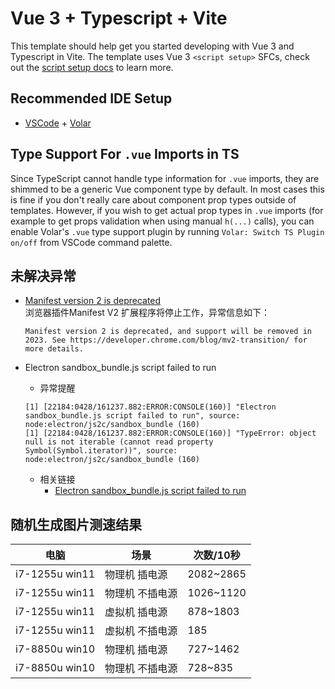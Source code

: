 # Vue 3 + Typescript + Vite

This template should help get you started developing with Vue 3 and Typescript in Vite. The template uses Vue 3 `<script setup>` SFCs, check out the [script setup docs](https://v3.vuejs.org/api/sfc-script-setup.html#sfc-script-setup) to learn more.

## Recommended IDE Setup

- [VSCode](https://code.visualstudio.com/) + [Volar](https://marketplace.visualstudio.com/items?itemName=johnsoncodehk.volar)

## Type Support For `.vue` Imports in TS

Since TypeScript cannot handle type information for `.vue` imports, they are shimmed to be a generic Vue component type by default. In most cases this is fine if you don't really care about component prop types outside of templates. However, if you wish to get actual prop types in `.vue` imports (for example to get props validation when using manual `h(...)` calls), you can enable Volar's `.vue` type support plugin by running `Volar: Switch TS Plugin on/off` from VSCode command palette.

## 未解决异常

- [Manifest version 2 is deprecated](https://techdows.com/2021/09/chrome-manifest-v2-extensions.html)  
  浏览器插件Manifest V2 扩展程序将停止工作，异常信息如下：

  ```error
  Manifest version 2 is deprecated, and support will be removed in 2023. See https://developer.chrome.com/blog/mv2-transition/ for more details. 
  ```

- Electron sandbox_bundle.js script failed to run
  - 异常提醒  

  ```error
  [1] [22184:0428/161237.882:ERROR:CONSOLE(160)] "Electron sandbox_bundle.js script failed to run", source: node:electron/js2c/sandbox_bundle (160)
  [1] [22184:0428/161237.882:ERROR:CONSOLE(160)] "TypeError: object null is not iterable (cannot read property Symbol(Symbol.iterator))", source: node:electron/js2c/sandbox_bundle (160)
  ```

  - 相关链接
    - [Electron sandbox_bundle.js script failed to run](https://github.com/electron/electron/issues/32133)

## 随机生成图片测速结果

|电脑|场景|次数/10秒|
|--|--|--|
|i7-1255u win11|物理机 插电源|2082~2865|
|i7-1255u win11|物理机 不插电源|1026~1120|
|i7-1255u win11|虚拟机 插电源|878~1803|
|i7-1255u win11|虚拟机 不插电源|185|
|i7-8850u win10|物理机 插电源|727~1462|
|i7-8850u win10|物理机 不插电源|728~835|

